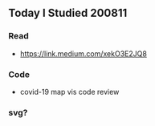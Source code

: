 ## Today I Studied 200811

### Read 
* https://link.medium.com/xekO3E2JQ8

### Code
* covid-19 map vis code review

### svg?
